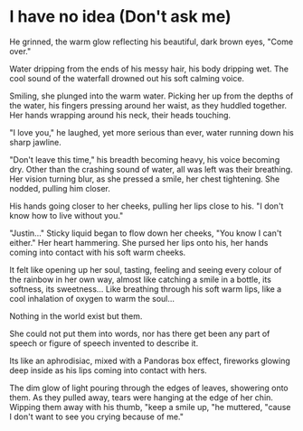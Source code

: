 # I have no idea (Don't ask me)
He grinned, the warm glow reflecting his beautiful, dark brown eyes, "Come over." 

Water dripping from the ends of his messy hair, his body dripping wet. The cool sound of the waterfall drowned out his soft calming voice. 

Smiling, she plunged into the warm water. Picking her up from the depths of the water, his fingers pressing around her waist, as they huddled together. Her hands wrapping around his neck, their heads touching. 

"I love you," he laughed, yet more serious than ever, water running down his sharp jawline. 

"Don't leave this time," his breadth becoming heavy, his voice becoming dry. Other than the crashing sound of water, all was left was their breathing. Her vision turning blur, as she pressed a smile, her chest tightening. She nodded, pulling him closer. 

His hands going closer to her cheeks, pulling her lips close to his. "I don't know how to live without you." 

"Justin..." Sticky liquid began to flow down her cheeks, "You know I can't either." Her heart hammering. She pursed her lips onto his, her hands coming into contact with his soft warm cheeks. 

It felt like opening up her soul, tasting, feeling and seeing every colour of the rainbow in her own way, almost like catching a smile in a bottle, its softness, its sweetness… Like breathing through his soft warm lips, like a cool inhalation of oxygen to warm the soul... 

Nothing in the world exist but them.

She could not put them into words, nor has there get been any part of speech or figure of speech invented to describe it.

Its like an aphrodisiac, mixed with a Pandoras box effect, fireworks glowing deep inside as his lips coming into contact with hers.

The dim glow of light pouring through the edges of leaves, showering onto them. As they pulled away, tears were hanging at the edge of her chin. Wipping them away with his thumb, "keep a smile up, "he muttered, "cause I don't want to see you crying because of me."
